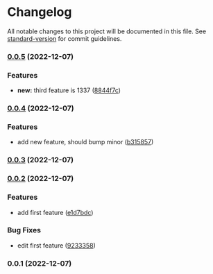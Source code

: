 # Changelog

All notable changes to this project will be documented in this file. See [standard-version](https://github.com/conventional-changelog/standard-version) for commit guidelines.

### [0.0.5](https://github.com/hanssonerik/sem/compare/v0.0.4...v0.0.5) (2022-12-07)


### Features

* **new:** third feature is 1337 ([8844f7c](https://github.com/hanssonerik/sem/commit/8844f7cf2d64ad33f462b6a268117fd305161bde))

### [0.0.4](https://github.com/hanssonerik/sem/compare/v0.0.3...v0.0.4) (2022-12-07)


### Features

* add new feature, should bump minor ([b315857](https://github.com/hanssonerik/sem/commit/b315857c6eb218f9d76a03f5131436d6f31e7e35))

### [0.0.3](https://github.com/hanssonerik/sem/compare/v0.0.2...v0.0.3) (2022-12-07)

### [0.0.2](https://github.com/hanssonerik/sem/compare/v0.0.1...v0.0.2) (2022-12-07)


### Features

* add first feature ([e1d7bdc](https://github.com/hanssonerik/sem/commit/e1d7bdc9e7c9cdd0335af940e94aa067b0e44ad5))


### Bug Fixes

* edit first feature ([9233358](https://github.com/hanssonerik/sem/commit/9233358460adba03cf74650359afda8917fbdcb8))

### 0.0.1 (2022-12-07)
